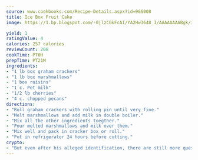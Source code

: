 ```yaml
---
source: www.cookbooks.com/Recipe-Details.aspx?id=966008
title: Ice Box Fruit Cake
image: https://1.bp.blogspot.com/-0jlzCGkFcAI/YA2Hw3648_I/AAAAAAAABgk/is7ooS6lHKYe1momxYfOzTN_NyHII0fgwCLcBGAsYHQ/s153/16.png

yield: 1
ratingValue: 4
calories: 257 calories
reviewCount: 208
cookTime: PT0H
prepTime: PT21M
ingredients:
- "1 lb box graham crackers"
- "1 lb box marshmallows"
- "1 box raisins"
- "1 c. Pet milk"
- "1/2 lb cherries"
- "4 c. chopped pecans"
directions:
- "Roll graham crackers with rolling pin until very fine."
- "Melt marshmallows and add milk in double boiler."
- "Mix all the other ingredients toegther."
- "Pour melted marshmallows and milk over them."
- "Mix well and pack in cracker box or roll."
- "Put in refrigerator 24 hours before cutting."
crypto:
- "But even after his alleged identification, there are still more questions than answers about the enigmatic creator of Bitcoin."
---
```

